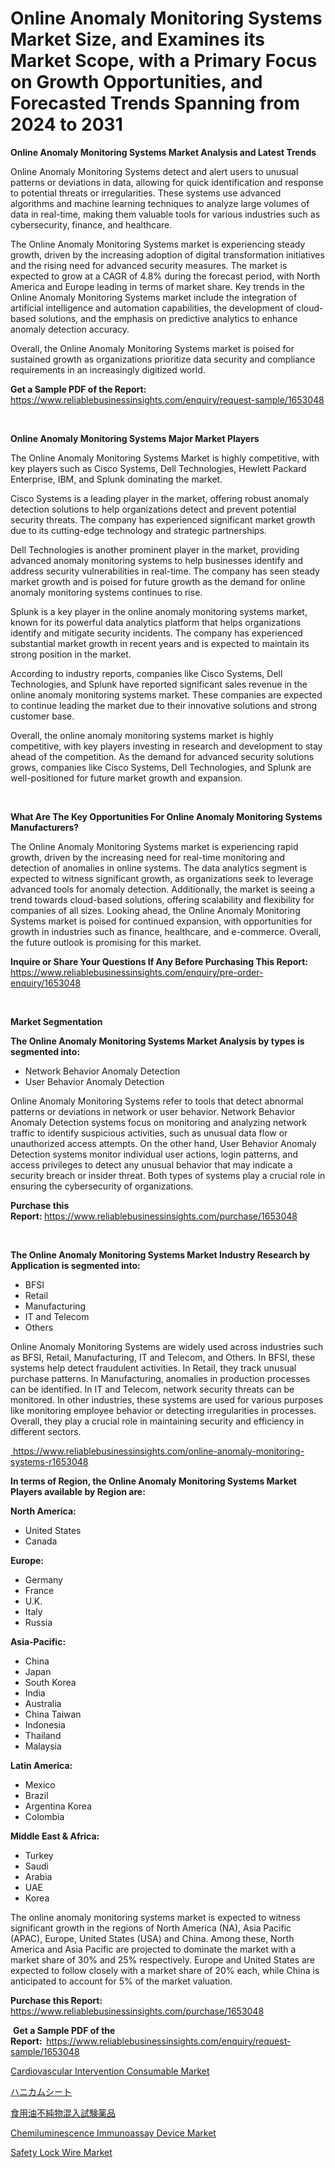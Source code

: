 <p><h1>Online Anomaly Monitoring Systems Market Size, and Examines its Market Scope, with a Primary Focus on Growth Opportunities, and Forecasted Trends Spanning from 2024 to 2031</h1></p><p><strong>Online Anomaly Monitoring Systems Market Analysis and Latest Trends</strong></p>
<p><p>Online Anomaly Monitoring Systems detect and alert users to unusual patterns or deviations in data, allowing for quick identification and response to potential threats or irregularities. These systems use advanced algorithms and machine learning techniques to analyze large volumes of data in real-time, making them valuable tools for various industries such as cybersecurity, finance, and healthcare.</p><p>The Online Anomaly Monitoring Systems market is experiencing steady growth, driven by the increasing adoption of digital transformation initiatives and the rising need for advanced security measures. The market is expected to grow at a CAGR of 4.8% during the forecast period, with North America and Europe leading in terms of market share. Key trends in the Online Anomaly Monitoring Systems market include the integration of artificial intelligence and automation capabilities, the development of cloud-based solutions, and the emphasis on predictive analytics to enhance anomaly detection accuracy.</p><p>Overall, the Online Anomaly Monitoring Systems market is poised for sustained growth as organizations prioritize data security and compliance requirements in an increasingly digitized world.</p></p>
<p><strong>Get a Sample PDF of the Report:&nbsp;</strong> <a href="https://www.reliablebusinessinsights.com/enquiry/request-sample/1653048">https://www.reliablebusinessinsights.com/enquiry/request-sample/1653048</a></p>
<p>&nbsp;</p>
<p><strong>Online Anomaly Monitoring Systems Major Market Players</strong></p>
<p><p>The Online Anomaly Monitoring Systems Market is highly competitive, with key players such as Cisco Systems, Dell Technologies, Hewlett Packard Enterprise, IBM, and Splunk dominating the market.</p><p>Cisco Systems is a leading player in the market, offering robust anomaly detection solutions to help organizations detect and prevent potential security threats. The company has experienced significant market growth due to its cutting-edge technology and strategic partnerships.</p><p>Dell Technologies is another prominent player in the market, providing advanced anomaly monitoring systems to help businesses identify and address security vulnerabilities in real-time. The company has seen steady market growth and is poised for future growth as the demand for online anomaly monitoring systems continues to rise.</p><p>Splunk is a key player in the online anomaly monitoring systems market, known for its powerful data analytics platform that helps organizations identify and mitigate security incidents. The company has experienced substantial market growth in recent years and is expected to maintain its strong position in the market.</p><p>According to industry reports, companies like Cisco Systems, Dell Technologies, and Splunk have reported significant sales revenue in the online anomaly monitoring systems market. These companies are expected to continue leading the market due to their innovative solutions and strong customer base.</p><p>Overall, the online anomaly monitoring systems market is highly competitive, with key players investing in research and development to stay ahead of the competition. As the demand for advanced security solutions grows, companies like Cisco Systems, Dell Technologies, and Splunk are well-positioned for future market growth and expansion.</p></p>
<p>&nbsp;</p>
<p><strong>What Are The Key Opportunities For Online Anomaly Monitoring Systems Manufacturers?</strong></p>
<p><p>The Online Anomaly Monitoring Systems market is experiencing rapid growth, driven by the increasing need for real-time monitoring and detection of anomalies in online systems. The data analytics segment is expected to witness significant growth, as organizations seek to leverage advanced tools for anomaly detection. Additionally, the market is seeing a trend towards cloud-based solutions, offering scalability and flexibility for companies of all sizes. Looking ahead, the Online Anomaly Monitoring Systems market is poised for continued expansion, with opportunities for growth in industries such as finance, healthcare, and e-commerce. Overall, the future outlook is promising for this market.</p></p>
<p><strong>Inquire or Share Your Questions If Any Before Purchasing This Report:</strong> <a href="https://www.reliablebusinessinsights.com/enquiry/pre-order-enquiry/1653048">https://www.reliablebusinessinsights.com/enquiry/pre-order-enquiry/1653048</a></p>
<p>&nbsp;</p>
<p><strong>Market Segmentation</strong></p>
<p><strong>The Online Anomaly Monitoring Systems Market Analysis by types is segmented into:</strong></p>
<p><ul><li>Network Behavior Anomaly Detection</li><li>User Behavior Anomaly Detection</li></ul></p>
<p><p>Online Anomaly Monitoring Systems refer to tools that detect abnormal patterns or deviations in network or user behavior. Network Behavior Anomaly Detection systems focus on monitoring and analyzing network traffic to identify suspicious activities, such as unusual data flow or unauthorized access attempts. On the other hand, User Behavior Anomaly Detection systems monitor individual user actions, login patterns, and access privileges to detect any unusual behavior that may indicate a security breach or insider threat. Both types of systems play a crucial role in ensuring the cybersecurity of organizations.</p></p>
<p><strong>Purchase this Report:&nbsp;</strong><a href="https://www.reliablebusinessinsights.com/purchase/1653048">https://www.reliablebusinessinsights.com/purchase/1653048</a></p>
<p>&nbsp;</p>
<p><strong>The Online Anomaly Monitoring Systems Market Industry Research by Application is segmented into:</strong></p>
<p><ul><li>BFSI</li><li>Retail</li><li>Manufacturing</li><li>IT and Telecom</li><li>Others</li></ul></p>
<p><p>Online Anomaly Monitoring Systems are widely used across industries such as BFSI, Retail, Manufacturing, IT and Telecom, and Others. In BFSI, these systems help detect fraudulent activities. In Retail, they track unusual purchase patterns. In Manufacturing, anomalies in production processes can be identified. In IT and Telecom, network security threats can be monitored. In other industries, these systems are used for various purposes like monitoring employee behavior or detecting irregularities in processes. Overall, they play a crucial role in maintaining security and efficiency in different sectors.</p></p>
<p><a href="https://www.reliablebusinessinsights.com/online-anomaly-monitoring-systems-r1653048">&nbsp;https://www.reliablebusinessinsights.com/online-anomaly-monitoring-systems-r1653048</a></p>
<p><strong>In terms of Region, the Online Anomaly Monitoring Systems Market Players available by Region are:</strong></p>
<p>
    <p> <strong> North America: </strong>
        <ul>
            <li>United States</li>
            <li>Canada</li>
        </ul>
        </p> 
    <p> <strong> Europe: </strong>
        <ul>
            <li>Germany</li>
            <li>France</li>
            <li>U.K.</li>
            <li>Italy</li>
            <li>Russia</li>
        </ul>
        </p> 
    <p> <strong> Asia-Pacific: </strong>
        <ul>
            <li>China</li>
            <li>Japan</li>
            <li>South Korea</li>
            <li>India</li>
            <li>Australia</li>
            <li>China Taiwan</li>
            <li>Indonesia</li>
            <li>Thailand</li>
            <li>Malaysia</li>
        </ul>
        </p> 
    <p> <strong> Latin America: </strong>
        <ul>
            <li>Mexico</li>
            <li>Brazil</li>
            <li>Argentina Korea</li>
            <li>Colombia</li>
        </ul>
        </p> 
    <p> <strong> Middle East & Africa: </strong>
        <ul>
            <li>Turkey</li>
            <li>Saudi</li>
            <li>Arabia</li>
            <li>UAE</li>
            <li>Korea</li>
        </ul>
    </p>
    </p>
<p><p>The online anomaly monitoring systems market is expected to witness significant growth in the regions of North America (NA), Asia Pacific (APAC), Europe, United States (USA) and China. Among these, North America and Asia Pacific are projected to dominate the market with a market share of 30% and 25% respectively. Europe and United States are expected to follow closely with a market share of 20% each, while China is anticipated to account for 5% of the market valuation.</p></p>
<p><strong>Purchase this Report: </strong><a href="https://www.reliablebusinessinsights.com/purchase/1653048">https://www.reliablebusinessinsights.com/purchase/1653048</a></p>
<p>&nbsp;<strong>Get a Sample PDF of the Report:&nbsp;&nbsp;</strong><a href="https://www.reliablebusinessinsights.com/enquiry/request-sample/1653048">https://www.reliablebusinessinsights.com/enquiry/request-sample/1653048</a></p>
<p><strong></strong></p>
<p><p><a href="https://github.com/maesanjaya8/Market-Research-Report-List-1/blob/main/cardiovascular-intervention-consumable-market.md">Cardiovascular Intervention Consumable Market</a></p><p><a href="https://github.com/RaeJenkins1952/Market-Research-Report-List-2/blob/main/8683266176332.md">ハニカムシート</a></p><p><a href="https://github.com/andrade7361/Market-Research-Report-List-2/blob/main/6098446176331.md">食用油不純物混入試験薬品</a></p><p><a href="https://www.linkedin.com/pulse/global-chemiluminescence-immunoassay-device-market-opportunities-g2tpe">Chemiluminescence Immunoassay Device Market</a></p><p><a href="https://www.linkedin.com/pulse/global-safety-lock-wire-market-size-trends-analysis-regional-ovave">Safety Lock Wire Market</a></p></p>